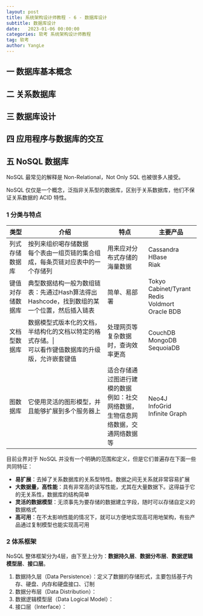 ```yaml
---
layout: post
title: 系统架构设计师教程 - 6 - 数据库设计
subtitle: 数据库设计
date:   2023-01-06 00:00:00
categories: 软考 系统架构设计师教程
tag: 软考
author: YangLe
---
```




## 一 数据库基本概念



## 二 关系数据库



## 三 数据库设计



## 四 应用程序与数据库的交互



## 五 NoSQL 数据库

NoSQL 最常见的解释是 Non-Relational，Not Only SQL 也被很多人接受。

NoSQL 仅仅是一个概念，泛指非关系型的数据库，区别于关系数据库，他们不保证关系数据的 ACID 特性。



### 1 分类与特点

| 类型             | 介绍                                                         | 特点                                                         | 主要产品                                                     |
| ---------------- | ------------------------------------------------------------ | ------------------------------------------------------------ | ------------------------------------------------------------ |
| 列式存储数据库   | 按列来组织喝存储数据<br />每个表由一组页链的集合组成，每条页链对应表中的一个存储列 | 用来应对分布式存储的海量数据                                 | Cassandra<br />HBase<br />Riak                               |
| 键值对存储数据库 | 典型数据结构一般为数组链表：先通过Hash算法得出Hashcode，找到数组的某一个位置，然后插入链表 | 简单、易部署                                                 | Tokyo Cabinet/Tyrant<br />Redis<br />Voldmort<br />Oracle BDB |
| 文档型数据库     | 数据模型式版本化的文档，半结构化的文档以特定的格式存储。\|<br />可以看作键值数据库的升级版，允许嵌套键值 | 处理网页等复杂数据时，查询效率更高                           | CouchDB<br />MongoDB<br />SequoiaDB                          |
| 图数据库         | 它使用灵活的图形模型，并且能够扩展到多个服务器上             | 适合存储通过图进行建模的数据<br />例如：社交网络数据，生物信息网络数据，交通网络数据等 | Neo4J<br />InfoGrid<br />Infinite Graph                      |

目前业界对于 NoSQL 并没有一个明确的范围和定义，但是它们普遍存在下面一些共同特征：

- **易扩展**：去掉了关系数据库的关系型特性。数据之间无关系就非常容易扩展
- **大数据量，高性能**：具有非常高的读写性能，尤其在大量数据下。这得益于它的无关系性，数据库的结构简单
- **灵活的数据模型**：无须事先为要存储的数据建立字段，随时可以存储自定义的数据格式
- **高可用**：在不太影响性能的情况下，就可以方便地实现高可用地架构，有些产品通过复制模型也能实现高可用



### 2 体系框架

NoSQL 整体框架分为4层，由下至上分为：**数据持久层**、**数据分布层**、**数据逻辑模型层**、**接口层**。

1. 数据持久层（Data Persistence）：定义了数据的存储形式，主要包括基于内存、硬盘、内存和硬盘接口、订制
2. 数据分布层（Data Distribution）：
3. 数据逻辑模型层（Data Logical Model）：
4. 接口层（Interface）：